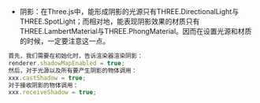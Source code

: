 * 阴影：在Three.js中，能形成阴影的光源只有THREE.DirectionalLight与THREE.SpotLight；而相对地，能表现阴影效果的材质只有THREE.LambertMaterial与THREE.PhongMaterial。因而在设置光源和材质的时候，一定要注意这一点。

```javascript
首先，我们需要在初始化时，告诉渲染器渲染阴影：
renderer.shadowMapEnabled = true;
然后，对于光源以及所有要产生阴影的物体调用：
xxx.castShadow = true;
对于接收阴影的物体调用：
xxx.receiveShadow = true;
```
